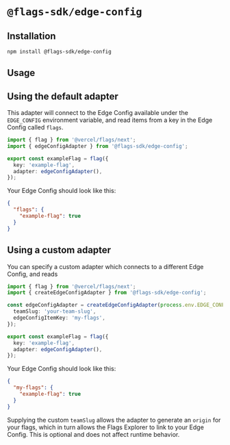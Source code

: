 # `@flags-sdk/edge-config`

## Installation

```bash
npm install @flags-sdk/edge-config
```

## Usage

## Using the default adapter

This adapter will connect to the Edge Config available under the `EDGE_CONFIG` environment variable, and read items from a key in the Edge Config called `flags`.

```ts
import { flag } from '@vercel/flags/next';
import { edgeConfigAdapter } from '@flags-sdk/edge-config';

export const exampleFlag = flag({
  key: 'example-flag',
  adapter: edgeConfigAdapter(),
});
```

Your Edge Config should look like this:

```json
{
  "flags": {
    "example-flag": true
  }
}
```

## Using a custom adapter

You can specify a custom adapter which connects to a different Edge Config, and reads

```ts
import { flag } from '@vercel/flags/next';
import { createEdgeConfigAdapter } from '@flags-sdk/edge-config';

const edgeConfigAdapter = createEdgeConfigAdapter(process.env.EDGE_CONFIG, {
  teamSlug: 'your-team-slug',
  edgeConfigItemKey: 'my-flags',
});

export const exampleFlag = flag({
  key: 'example-flag',
  adapter: edgeConfigAdapter(),
});
```

Your Edge Config should look like this:

```json
{
  "my-flags": {
    "example-flag": true
  }
}
```

Supplying the custom `teamSlug` allows the adapter to generate an `origin` for your flags, which in turn allows the Flags Explorer to link to your Edge Config. This is optional and does not affect runtime behavior.
